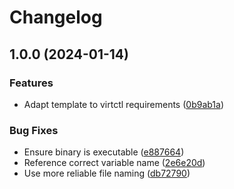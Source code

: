 # Changelog

## 1.0.0 (2024-01-14)


### Features

* Adapt template to virtctl requirements ([0b9ab1a](https://github.com/LF-Certification/asdf-virtctl/commit/0b9ab1a69bc4312ceacdc30ee54a74822628f720))


### Bug Fixes

* Ensure binary is executable ([e887664](https://github.com/LF-Certification/asdf-virtctl/commit/e8876647421f7e16116876bb6d7a35e11a5bc258))
* Reference correct variable name ([2e6e20d](https://github.com/LF-Certification/asdf-virtctl/commit/2e6e20d4df52bf6a8fc78087104d4413a707ec85))
* Use more reliable file naming ([db72790](https://github.com/LF-Certification/asdf-virtctl/commit/db727901e5b56815b9d2e151a7ab422595458861))
